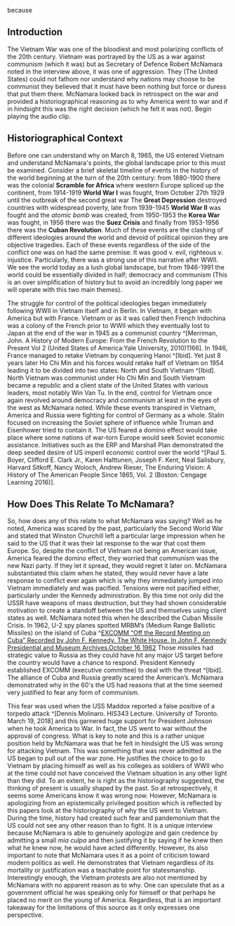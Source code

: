 because
<div class="sidepanel">
              <!-- This is the div where all the popcorn action will hapen -->
              <div id="popcorn-container">
              </div>
            </div>

## Introduction

The Vietnam War was one of the bloodiest and most polarizing conflicts of the 20th century. Vietnam was portrayed by the US as a war against communism (which it was) but as Secretary of Defence Robert McNamara noted in the interview above, it was one of aggression.  They (The United States) could not fathom nor understand why nations may choose to be communist they believed that it must have been nothing but force or duress that put them there. McNamara looked back in retrospect on the war and provided a historiographical reasoning as to why America went to war and if in hindsight this was the right decision (which he felt it was not). Begin playing the audio clip.

## Historiographical Context
Before one can understand why on March 8, 1965, the US entered Vietnam and understand McNamara's points, the global landscape prior to this must be examined. Consider a brief skeletal timeline of events in the history of the world beginning at the turn of the 20th century: from 1880-1900 there was the colonial **Scramble for Africa** where western Europe spliced up the continent, from 1914-1919 **World War I** was fought, from October 27th 1929 until the outbreak of  the second great war The **Great Depression** destroyed countries with widespread poverty, late from 1939-1945 **World War II** was fought and the *atomic bomb* was created, from 1950-1953 the **Korea War** was fought, in 1956 there was the **Suez Crisis** and finally from 1953-1956 there was the **Cuban Revolution**. Much of these events are the clashing of different ideologies around the world and devoid of political opinion they are objective tragedies. Each of these events regardless of the side of the conflict one was on had the same premise: It was good v. evil, righteous v. injustice. Particularly, there was a strong use of this narrative after WWII. We see the world today as a lush global landscape, but from 1946-1991 the world could be essentially divided in half; democracy and communism (This is an over simplification of history but to avoid an incredibly long paper we will operate with this two main themes).

The struggle for control of the political ideologies began immediately following WWII in Vietnam itself and in Berlin. In Vietnam, it began with America but with France. Vietnam or as it was called then French Indochina was a colony of the French prior to WWII which they eventually lost to Japan at the end of the war in 1945 as a communist country ^[Merriman, John. A History of Modern Europe: From the French Revolution to the Present Vol 2 (United States of America:Yale University, 2010)1166]. In 1946, France managed to retake Vietnam by conquering Hanoi ^[Ibid]. Yet just 8 years later Ho Chi Min and his forces would retake half of Vietnam on 1954 leading it to be divided into two states: North and South Vietnam ^[Ibid]. North Vietnam was communist under Ho Chi Min and South Vietnam became a republic and a client state of the United States with various leaders, most notably Win Van Tu. In the end, control for Vietnam once again revolved around democracy and communism at least in the eyes of the west as McNamara noted. While these events transpired in Vietnam, America and Russia were fighting for control of Germany as a whole. Stalin focused on increasing the Soviet sphere of influence while Truman and Eisenhower tried to contain it. The US feared a domino effect would take place where some nations of war-torn Europe would seek Soviet economic assistance. Initiatives such as the ERP and Marshall Plan demonstrated the deep seeded desire of US imperil economic control over the world ^[Paul S. Boyer, Clifford E. Clark Jr., Karen Halttunen, Joseph F. Kent, Neal Salisbury, Harvard Sitkoff, Nancy Woloch, Andrew Rieser, The Enduring Vision: A History of The American People Since 1865, Vol. 2 (Boston: Cengage Learning 2016)].

## How Does This Relate To McNamara?

So, how does any of this relate to what McNamara was saying?  Well as he noted, America was scared by the past, particularly the Second World War and stated that Winston Churchill left a particular large impression when he said to the US that it was their lat response to the war that cost them Europe. So, despite the conflict of Vietnam not being an American issue, America feared the domino effect, they worried that communism was the new Nazi party. If they let it spread, they would regret it later on. McNamara substantiated this claim when he stated, they would never have a late response to conflict ever again which is why they immediately jumped into Vietnam immediately and was pacified. Tensions were not pacified either, particularly under the Kennedy administration. By this time not only did the USSR have weapons of mass destruction, but they had shown considerable motivation to create a standoff between the US and themselves using client states as well. McNamara noted this when he described the Cuban Missile Crisis. In 1962, U-2 spy planes spotted MRBM’s (Medium Range Ballistic Missiles) on the island of Cuba ^[EXCOMM “Off the Record Meeting on Cuba” Recorded by John F. Kennedy. The White House. In John F. Kennedy Presidential and Museum Archives.October 16 1962](http://microsites.jfklibrary.org/cmc/oct16/doc3.html.) Those missiles had strategic value to Russia as they could have hit any major US target before the country would have a chance to respond. President Kennedy established EXCOMM (executive committee) to deal with the threat ^[Ibid]. The alliance of Cuba and Russia greatly scared the American’s. McNamara demonstrated why in the 60's the US had reasons that at the time seemed very justified to fear any form of communism.

This fear was used when the USS Maddox reported a false positive of a torpedo attack ^[Dennis Molinaro. HIS343 Lecture. University of Toronto. March 19, 2018] and this garnered huge support for President Johnson when he took America to War. In fact, the US went to war without the approval of congress. What is key to note and this is a rather unique position held by McNamara was that he felt in hindsight the US was wrong for attacking Vietnam. This was something that was never admitted as the US began to pull out of the war zone. He justifies the choice to go to Vietnam by placing himself as well as his colleges as soldiers of WWII who at the time could not have conceived the Vietnam situation in any other light than they did. To an extent, he is right as the historiography suggested, the thinking of present is usually shaped by the past. So at retrospectively, it seems some Americans know it was wrong now. However, McNamara is apologizing from an epistemically privileged position which is reflected by this papers look at the historiography of why the US went to Vietnam. During the time, history had created such fear and pandemonium that the US could not see any other reason than to fight. It is a unique interview because McNamara is able to genuinely apologize and gain credence by admitting a small *mia culpa* and then justifying it by saying if he knew then what he knew now, he would have acted differently. However, its also important to note that McNamara uses it as a point of criticism toward modern politics as well. He demonstrates that Vietnam regardless of its mortality or justification was a teachable point for statesmanship. Interestingly enough, the Vietnam protests are also not mentioned by McNamara with no apparent reason as to why. One can speculate that as a government official he was speaking only for himself or that perhaps he placed no merit on the young of America. Regardless, that is an important takeaway for the limitations of this source as it only expresses one perspective. 
